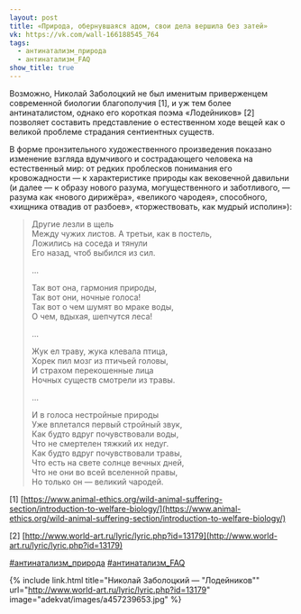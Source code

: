 ```yaml
---
layout: post
title: «Природа, обернувшаяся адом, свои дела вершила без затей»
vk: https://vk.com/wall-166188545_764
tags:
  - антинатализм_природа
  - антинатализм_FAQ
show_title: true
---
```

Возможно, Николай Заболоцкий не был именитым приверженцем современной биологии благополучия \[1\], и уж тем более антинаталистом, однако его короткая поэма «Лодейников» \[2\] позволяет составить представление о естественном ходе вещей как о великой проблеме страдания сентиентных существ.

В форме пронзительного художественного произведения показано изменение взгляда вдумчивого и сострадающего человека на естественный мир: от редких проблесков понимания его кровожадности — к характеристике природы как вековечной давильни (и далее — к образу нового разума, могущественного и заботливого, — разума как «нового дирижёра», «великого чародея», способного, «хищника отвадив от разбоев», «торжествовать, как мудрый исполин»):

> Другие лезли в щель<br>
> Между чужих листов. А третьи, как в постель,<br>
> Ложились на соседа и тянули<br>
> Его назад, чтоб выбился из сил.
>
> ...
>
> Так вот она, гармония природы,<br>
> Так вот они, ночные голоса!<br>
> Так вот о чем шумят во мраке воды,<br>
> О чем, вдыхая, шепчутся леса!
>
> ...
>
> Жук ел траву, жука клевала птица,<br>
> Хорек пил мозг из птичьей головы,<br>
> И страхом перекошенные лица<br>
> Ночных существ смотрели из травы.
>
> ...
>
> И в голоса нестройные природы<br>
> Уже вплетался первый стройный звук,<br>
> Как будто вдруг почувствовали воды,<br>
> Что не смертелен тяжкий их недуг.<br>
> Как будто вдруг почувствовали травы,<br>
> Что есть на свете солнце вечных дней,<br>
> Что не они во всей вселенной правы,<br>
> Но только он — великий чародей.

\[1\] [https://www.animal-ethics.org/wild-animal-suffering-section/introduction-to-welfare-biology/](https://www.animal-ethics.org/wild-animal-suffering-section/introduction-to-welfare-biology/)

\[2\] [http://www.world-art.ru/lyric/lyric.php?id=13179](http://www.world-art.ru/lyric/lyric.php?id=13179)

[#антинатализм_природа](poisk.html#антинатализм_природа)
[#антинатализм_FAQ](poisk.html#антинатализм_FAQ)

{% include link.html title="Николай Заболоцкий — \"Лодейников\"" url="http://www.world-art.ru/lyric/lyric.php?id=13179" image="adekvat/images/a457239653.jpg" %}
